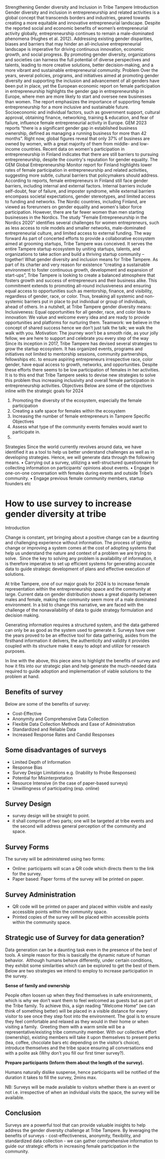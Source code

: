Strengthening Gender diversity and Inclusion in Tribe Tampere
Introduction
Gender diversity and inclusion in entrepreneurship and related activities is a global concept that transcends borders and industries, geared towards creating a more equitable and innovative entrepreneurial landscape. Despite the reported social and economic benefits of women’s entrepreneurial activity globally, entrepreneurship continues to remain a male-dominated phenomena (Hughes et al. 2012). 
Addressing existing gender disparities, biases and barriers that may hinder an all-inclusive entrepreneurial landscape is imperative for driving continuous innovation, economic growth, and social progress. By promoting gender diversity, organizations and societies can harness the full potential of diverse perspectives and talents, leading to more creative solutions, better decision-making, and a more vibrant and sustainable entrepreneurial community.
Problem
Over the years, several policies, programs, and initiatives aimed at promoting gender diversity and supporting the inclusion and advancement of all genders have been put in place, yet the European economic report on female participation in entrepreneurship highlights the gender gap in entrepreneurship in Europe, where men are more likely to start and oversee new businesses than women. The report emphasizes the importance of supporting female entrepreneurship for a more inclusive and sustainable future. Socioeconomic and individual factors, such as government support, cultural approval, obtaining finance, networking, training & education, and fear of failure, influence female entrepreneurial activity in Europe. GEM 2023 reports “there is a significant gender gap in established business ownership, defined as managing a running business for more than 42 months”. Right now, global figures reveal that only 37% of business are owned by women, with a great majority of them from middle- and low-income countries.
Recent data on women's participation in entrepreneurship in Finland indicates that there are still barriers to pursuing entrepreneurship, despite the country's reputation for gender equality. The GEM Global Entrepreneurship Monitor report for Finland highlights lower rates of female participation in entrepreneurship and related activities, suggesting more subtle, cultural barriers that policymakers should address. According to reports, female entrepreneurs in Finland still face gender barriers, including internal and external factors. Internal barriers include self-doubt, fear of failure, and imposter syndrome, while external barriers encompass societal expectations, gender stereotypes, and limited access to funding and networks. The Nordic countries, including Finland, are viewed as forerunners on gender equality and women's labor force participation. However, there are far fewer women than men starting businesses in the Nordics. The study "Female Entrepreneurship in the Nordics 2020" identifies several challenges for women entrepreneurs, such as less access to role models and smaller networks, male-dominated entrepreneurial culture, and limited access to external funding. 
The way forward
As part of concerted efforts to provide a collaborative ecosystem aimed at grooming startups, Tribe Tampere was conceived. It serves the entire Tampere startup ecosystem by uniting startups, talents, and organizations to take action and build a thriving startup community – together! 
What gender diversity and inclusion means for Tribe Tampere.
As part of its charter and very reason for existence “creating a sustainable environment to foster continuous growth, development and expansion of start-ups”, Tribe Tampere is looking to create a balanced atmosphere that fosters growth and success of entrepreneurs and their business alike. This commitment extends to promoting all-round inclusiveness and ensuring equal access to opportunities such as mentorship, finance, and visibility, regardless of gender, race, or color. Thus, breaking all systemic and non-systemic barriers put in place to put individual or group of individuals, ahead of others.
In a nutshell, at Tribe Tampere gender diversity means:
Inclusiveness: Equal opportunities for all gender, race, and color
Idea to innovation: We value and welcome every idea and are ready to provide opportunities and platforms for nurturing them.
Teamwork: we believe in the concept of shared success hence we don’t just talk the talk; we walk the walk with you. 
Motivation: The journey won’t be a smooth ride, as your jolly fellow, we are here to support and celebrate you every step of the way
Since its inception in 2017, Tribe Tampere has devised several strategies to grow the startup ecosystem. It has organized events, programs and initiatives not limited to mentorship sessions, community partnerships, fellowships etc. to ensure aspiring entrepreneurs irrespective race, color gender, have equal access to growth, networks, and opportunities. Despite these efforts there seems to be low participation of females in her activities. It is to this end that Tribe Tampere seeks to devise new strategies to solve this problem thus increasing inclusivity and overall female participation in entrepreneurship activities.
Objectives
Below are some of the objectives inline with the strategic goals for 2024
1.	Promoting the diversity of the ecosystem, especially the female participation
2.	Creating a safe space for females within the ecosystem
3.	Increasing the number of female entrepreneurs in Tampere
Specific Objectives
1.	Assess what type of the community events females would want to participate in.
2.	
Strategies
Since the world currently revolves around data, we have identified it as a tool to help us better understand challenges as well as in developing strategies. Hence, we will generate data through the following means.
•	Carrying out a survey, utilizing a well-structured questionnaire for collecting information on participants’ opinions about events.
•	Engage in one-on-one conversation with females during events and outside Tribe’s community.
•	Engage previous female community members, startup founders etc

 
# How to use survey to increase gender diversity at tribe

Introduction

Change is constant, yet bringing about a positive change can be a daunting and challenging experience without information. The process of igniting change or improving a system comes at the cost of adopting systems that help us understand the nature and context of a problem we are trying to solve.  Since the key to solving any problem is availability of information, it is therefore imperative to set up efficient systems for generating accurate data to guide strategic development of plans and effective execution of solutions.

At tribe Tampere, one of our major goals for 2024 is to increase female representation within the entrepreneurship space and the community at large. Current data on gender distribution shows a great disparity between males and female, making the community seem more of a male dominated environment. In a bid to change this narrative, we are faced with the challenge of the nonavailability of data to guide strategy formulation and decision making.

Generating information requires a structured system, and the data gathered can only be as good as the system used to generate it. Surveys have over the years proved to be an effective tool for data gathering, asides from the firsthand information it delivers, the authenticity and validity it provides coupled with its structure make it easy to adopt and utilize for research purposes.

In line with the above, this piece aims to highlight the benefits of survey and how it fits into our strategic plan and help generate the much-needed data required to guide adoption and implementation of viable solutions to the problem at hand.

## Benefits of survey

Below are some of the benefits of survey:

- Cost-Effective
- Anonymity and Comprehensive Data Collection
- Flexible Data Collection Methods and Ease of Administration
- Standardized and Reliable Data
- Increased Response Rates and Candid Responses

## Some disadvantages of surveys

- Limited Depth of Information
- Response Bias
- Survey Design Limitations e.g. (Inability to Probe Responses)
- Potential for Misinterpretation
- Resource Intensive (in the case of paper-based surveys)
- Unwillingness of participating (esp. online)

## Survey Design

- survey design will be straight to point.
- it shall comprise of two parts; one will be targeted at tribe events and the second will address general perception of the community and space.

## Survey Forms

The survey will be administered using two forms:

- Online: participants will scan a QR code which directs them to the link for the survey.
- Paper based: Paper forms of the survey will be printed on paper.

## Survey Administration

- QR code will be printed on paper and placed within visible and easily accessible points within the community space.
- Printed copies of the survey will be placed within accessible points within the community space.

## Strategic use of Survey for data generation?

Data generation can be a daunting task even in the presence of the best of tools. A simple reason for this is basically the dynamic nature of human behavior.  Although humans behave differently, under certain conditions, they exhibit some similarities which can be explored to get the best of them. Below are two strategies we intend to employ to increase participation in the survey.

**Sense of family and ownership**

People often loosen up when they find themselves in safe environments, which is why we don’t want them to feel welcomed as guests but as part of the Tribe family. To achieve this, a sign reading “Welcome Home” (we can think of something better) will be placed in a visible distance for every visitor to see once they step foot into the environment. The goal is to ensure they feel comfortable and relaxed as they would in their home or when visiting a family.  Greeting them with a warm smile will be a representative/existing tribe community member. With our collective effort (ownership), existing members will take it upon themselves to present perks (tea, coffee, chocolate bars etc depending on the visitor’s choice), introduce themselves and the tribe space ensuring all conversations end with a polite ask (Why don’t you fill our first timer survey?).

**Prepare participants (Inform them about the length of the survey).**

Humans naturally dislike suspense, hence participants will be notified of the duration it takes to fill the survey, 2mins max.

NB: Surveys will be made available to visitors whether there is an event or not i.e. irrespective of when an individual visits the space, the survey will be available.

## Conclusion

Surveys are a powerful tool that can provide valuable insights to help address the gender diversity challenge at Tribe Tampere. By leveraging the benefits of surveys - cost-effectiveness, anonymity, flexibility, and standardized data collection - we can gather comprehensive information to guide our strategic efforts in increasing female participation in the community.
